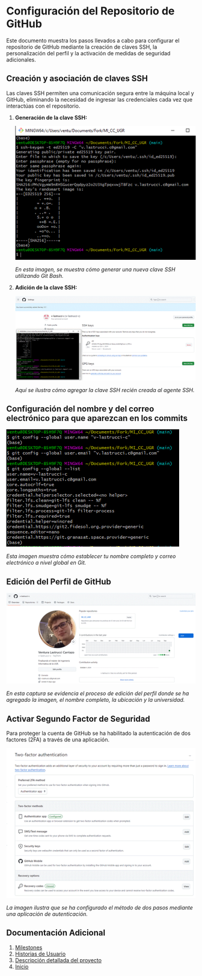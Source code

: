 # Configuración del Repositorio de GitHub

Este documento muestra los pasos llevados a cabo para configurar el repositorio de GitHub mediante la creación de claves SSH, la personalización del perfil y la activación de medidas de seguridad adicionales.

## Creación y asociación de claves SSH

Las claves SSH permiten una comunicación segura entre la máquina local y GitHub, eliminando la necesidad de ingresar las credenciales cada vez que interactúas con el repositorio.

1. **Generación de la clave SSH:**
   
   ![Creación de la ssh key](./imgs/create_ssh_key.GIF)

   *En esta imagen, se muestra cómo generar una nueva clave SSH utilizando Git Bash.*

2. **Adición de la clave SSH:**
   
   ![Añadir ssh key al repositorio](./imgs/add_ssh_key.GIF)

   *Aquí se ilustra cómo agregar la clave SSH recién creada al agente SSH.*

## Configuración del nombre y del correo electrónico para que aparezcan en los commits

![Configurar nombre y email](./imgs/config_name_email.GIF)

*Esta imagen muestra cómo establecer tu nombre completo y correo electrónico a nivel global en Git.*

## Edición del Perfil de GitHub

![Edición del Perfil de Github](./imgs/repo_user_info.GIF)

*En esta captura se evidencia el proceso de edición del perfil donde se ha agregado la imagen, el nombre completo, la ubicación y la universidad.*

## Activar Segundo Factor de Seguridad

Para proteger la cuenta de GitHub se ha habilitado la autenticación de dos factores (2FA) a través de una aplicación.

![Activar Segundo factor de Seguridad](./imgs/two_factor_auth.GIF)

*La imagen ilustra que se ha configurado el método de dos pasos mediante una aplicación de autenticación.*

## Documentación Adicional
1. [Milestones](milestones.md)
2. [Historias de Usuario](hu.md)
3. [Descripción detallada del proyecto](../hito1.md)
4. [Inicio](../../README.md)
